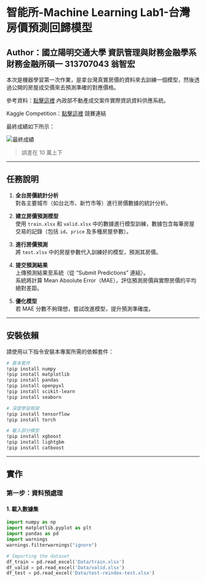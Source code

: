 # 智能所-Machine Learning Lab1-台灣房價預測回歸模型
## Author：國立陽明交通大學 資訊管理與財務金融學系財務金融所碩一 313707043 翁智宏

本次是機器學習第一次作業，是拿台灣真實房價的資料來去訓練一個模型，然後透過公開的房屋成交價來去預測準確的對應價格。  

參考資料：[點擊這裡](https://plvr.land.moi.gov.tw/Index) 內政部不動產成交案件實際資訊資料供應系統。  

Kaggle Competition：[點擊這裡](https://plvr.land.moi.gov.tw/Index) 競賽連結

最終成績如下所示：

![最終成績](image/image.png)

> 誤差在 10 萬上下
---

## 任務說明

1. **全台房價統計分析**  
   對各主要城市（如台北市、新竹市等）進行房價數據的統計分析。

2. **建立房價預測模型**  
   使用 `train.xlsx` 和 `valid.xlsx` 中的數據進行模型訓練，數據包含每筆房屋交易的記錄（包括 `id`、`price` 及多種房屋參數）。

3. **進行房價預測**  
   將 `test.xlsx` 中的房屋參數代入訓練好的模型，預測其房價。

4. **提交預測結果**  
   上傳預測結果至系統（從 “Submit Predictions” 連結）。  
   系統將計算 Mean Absolute Error（MAE），評估預測房價與實際房價的平均絕對差距。

5. **優化模型**  
   若 MAE 分數不夠理想，嘗試改進模型，提升預測準確度。

---

## 安裝依賴

請使用以下指令安裝本專案所需的依賴套件：

```bash
# 基本套件
!pip install numpy
!pip install matplotlib
!pip install pandas
!pip install openpyxl
!pip install scikit-learn
!pip install seaborn

# 深度學習框架
!pip install tensorflow
!pip install torch

# 載入部分模型
!pip install xgboost
!pip install lightgbm
!pip install catboost
```

---
## 實作

### 第一步：資料預處理
#### 1. 載入數據集
```python
import numpy as np
import matplotlib.pyplot as plt
import pandas as pd
import warnings
warnings.filterwarnings("ignore")

# Importing the dataset
df_train = pd.read_excel('Data/train.xlsx')
df_valid = pd.read_excel('Data/valid.xlsx')
df_test = pd.read_excel('Data/test-reindex-test.xlsx')



